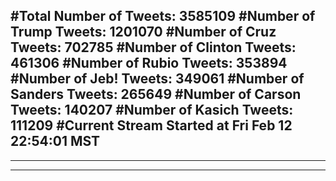 #Total Number of Tweets: 3585109 
#Number of Trump Tweets: 1201070
#Number of Cruz Tweets: 702785
#Number of Clinton Tweets: 461306
#Number of Rubio Tweets: 353894
#Number of Jeb! Tweets: 349061
#Number of Sanders Tweets: 265649
#Number of Carson Tweets: 140207
#Number of Kasich Tweets: 111209
#Current Stream Started at Fri Feb 12 22:54:01 MST
---
---
---

